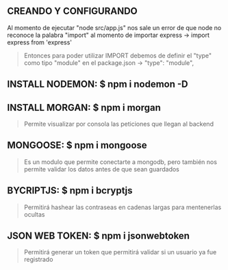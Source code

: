 ## CREANDO Y CONFIGURANDO

Al momento de ejecutar "node src/app.js" nos sale un error de que node no reconoce la palabra "import" al momento de importar express -> import express from 'express'

> Entonces para poder utilizar IMPORT debemos de definir el "type" como tipo "module" en el package.json -> "type": "module",

## INSTALL NODEMON: $ npm i nodemon -D

## INSTALL MORGAN: $ npm i morgan
> Permite visualizar por consola las peticiones que llegan al backend

## MONGOOSE: $ npm i mongoose
> Es un modulo que permite conectarte a mongodb, pero también nos permite validar los datos antes de que sean guardados

## BYCRIPTJS: $ npm i bcryptjs
> Permitirá hashear las contraseas en cadenas largas para mentenerlas ocultas

## JSON WEB TOKEN: $ npm i jsonwebtoken
> Permitirá generar un token que permitirá validar si un usuario ya fue registrado